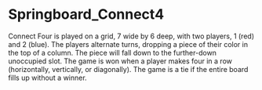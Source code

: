 # Springboard_Connect4
Connect Four is played on a grid, 7 wide by 6 deep, with two players, 1 (red) and 2 (blue). The players alternate turns, dropping a piece of their color in the top of a column. The piece will fall down to the further-down unoccupied slot.  The game is won when a player makes four in a row (horizontally, vertically, or diagonally). The game is a tie if the entire board fills up without a winner.

